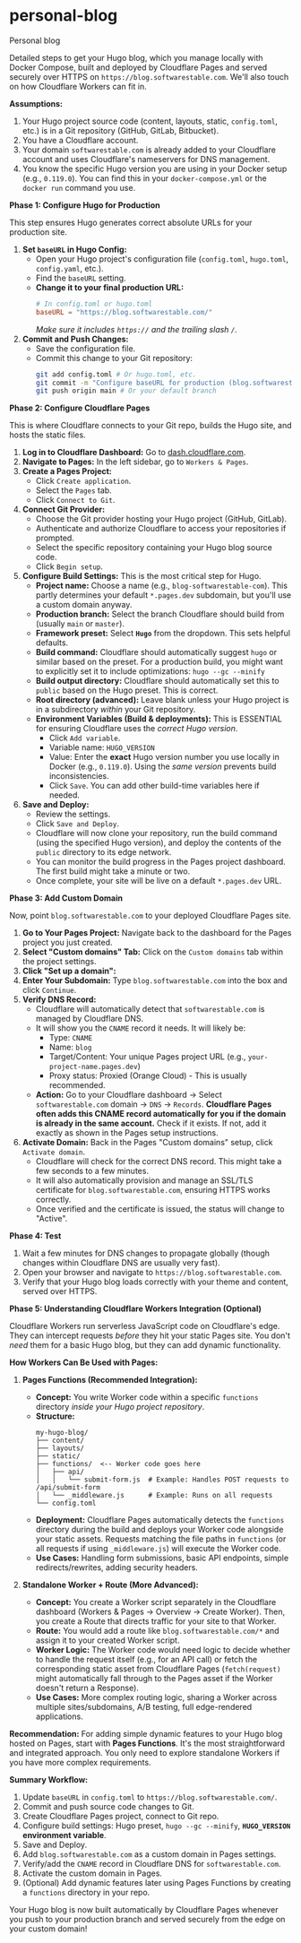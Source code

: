 # personal-blog
Personal blog


Detailed steps to get your Hugo blog, which you manage locally with Docker Compose, built and deployed by Cloudflare Pages and served securely over HTTPS on `https://blog.softwarestable.com`. We'll also touch on how Cloudflare Workers can fit in.

**Assumptions:**

1.  Your Hugo project source code (content, layouts, static, `config.toml`, etc.) is in a Git repository (GitHub, GitLab, Bitbucket).
2.  You have a Cloudflare account.
3.  Your domain `softwarestable.com` is already added to your Cloudflare account and uses Cloudflare's nameservers for DNS management.
4.  You know the specific Hugo version you are using in your Docker setup (e.g., `0.119.0`). You can find this in your `docker-compose.yml` or the `docker run` command you use.

**Phase 1: Configure Hugo for Production**

This step ensures Hugo generates correct absolute URLs for your production site.

1.  **Set `baseURL` in Hugo Config:**
    *   Open your Hugo project's configuration file (`config.toml`, `hugo.toml`, `config.yaml`, etc.).
    *   Find the `baseURL` setting.
    *   **Change it to your final production URL:**
        ```toml
        # In config.toml or hugo.toml
        baseURL = "https://blog.softwarestable.com/"
        ```
        *Make sure it includes `https://` and the trailing slash `/`.*
2.  **Commit and Push Changes:**
    *   Save the configuration file.
    *   Commit this change to your Git repository:
        ```bash
        git add config.toml # Or hugo.toml, etc.
        git commit -m "Configure baseURL for production (blog.softwarestable.com)"
        git push origin main # Or your default branch
        ```

**Phase 2: Configure Cloudflare Pages**

This is where Cloudflare connects to your Git repo, builds the Hugo site, and hosts the static files.

1.  **Log in to Cloudflare Dashboard:** Go to [dash.cloudflare.com](https://dash.cloudflare.com).
2.  **Navigate to Pages:** In the left sidebar, go to `Workers & Pages`.
3.  **Create a Pages Project:**
    *   Click `Create application`.
    *   Select the `Pages` tab.
    *   Click `Connect to Git`.
4.  **Connect Git Provider:**
    *   Choose the Git provider hosting your Hugo project (GitHub, GitLab).
    *   Authenticate and authorize Cloudflare to access your repositories if prompted.
    *   Select the specific repository containing your Hugo blog source code.
    *   Click `Begin setup`.
5.  **Configure Build Settings:** This is the most critical step for Hugo.
    *   **Project name:** Choose a name (e.g., `blog-softwarestable-com`). This partly determines your default `*.pages.dev` subdomain, but you'll use a custom domain anyway.
    *   **Production branch:** Select the branch Cloudflare should build from (usually `main` or `master`).
    *   **Framework preset:** Select **`Hugo`** from the dropdown. This sets helpful defaults.
    *   **Build command:** Cloudflare should automatically suggest `hugo` or similar based on the preset. For a production build, you might want to explicitly set it to include optimizations: `hugo --gc --minify`
    *   **Build output directory:** Cloudflare should automatically set this to `public` based on the Hugo preset. This is correct.
    *   **Root directory (advanced):** Leave blank unless your Hugo project is in a subdirectory *within* your Git repository.
    *   **Environment Variables (Build & deployments):** This is ESSENTIAL for ensuring Cloudflare uses the *correct Hugo version*.
        *   Click `Add variable`.
        *   Variable name: `HUGO_VERSION`
        *   Value: Enter the **exact** Hugo version number you use locally in Docker (e.g., `0.119.0`). Using the *same version* prevents build inconsistencies.
        *   Click `Save`. You can add other build-time variables here if needed.
6.  **Save and Deploy:**
    *   Review the settings.
    *   Click `Save and Deploy`.
    *   Cloudflare will now clone your repository, run the build command (using the specified Hugo version), and deploy the contents of the `public` directory to its edge network.
    *   You can monitor the build progress in the Pages project dashboard. The first build might take a minute or two.
    *   Once complete, your site will be live on a default `*.pages.dev` URL.

**Phase 3: Add Custom Domain**

Now, point `blog.softwarestable.com` to your deployed Cloudflare Pages site.

1.  **Go to Your Pages Project:** Navigate back to the dashboard for the Pages project you just created.
2.  **Select "Custom domains" Tab:** Click on the `Custom domains` tab within the project settings.
3.  **Click "Set up a domain":**
4.  **Enter Your Subdomain:** Type `blog.softwarestable.com` into the box and click `Continue`.
5.  **Verify DNS Record:**
    *   Cloudflare will automatically detect that `softwarestable.com` is managed by Cloudflare DNS.
    *   It will show you the `CNAME` record it needs. It will likely be:
        *   Type: `CNAME`
        *   Name: `blog`
        *   Target/Content: Your unique Pages project URL (e.g., `your-project-name.pages.dev`)
        *   Proxy status: Proxied (Orange Cloud) - This is usually recommended.
    *   **Action:** Go to your Cloudflare dashboard -> Select `softwarestable.com` domain -> `DNS` -> `Records`. **Cloudflare Pages often adds this CNAME record automatically for you if the domain is already in the same account.** Check if it exists. If not, add it exactly as shown in the Pages setup instructions.
6.  **Activate Domain:** Back in the Pages "Custom domains" setup, click `Activate domain`.
    *   Cloudflare will check for the correct DNS record. This might take a few seconds to a few minutes.
    *   It will also automatically provision and manage an SSL/TLS certificate for `blog.softwarestable.com`, ensuring HTTPS works correctly.
    *   Once verified and the certificate is issued, the status will change to "Active".

**Phase 4: Test**

1.  Wait a few minutes for DNS changes to propagate globally (though changes within Cloudflare DNS are usually very fast).
2.  Open your browser and navigate to `https://blog.softwarestable.com`.
3.  Verify that your Hugo blog loads correctly with your theme and content, served over HTTPS.

**Phase 5: Understanding Cloudflare Workers Integration (Optional)**

Cloudflare Workers run serverless JavaScript code on Cloudflare's edge. They can intercept requests *before* they hit your static Pages site. You don't *need* them for a basic Hugo blog, but they can add dynamic functionality.

**How Workers Can Be Used with Pages:**

1.  **Pages Functions (Recommended Integration):**
    *   **Concept:** You write Worker code within a specific `functions` directory *inside your Hugo project repository*.
    *   **Structure:**
        ```
        my-hugo-blog/
        ├── content/
        ├── layouts/
        ├── static/
        ├── functions/  <-- Worker code goes here
        │   ├── api/
        │   │   └── submit-form.js  # Example: Handles POST requests to /api/submit-form
        │   └── _middleware.js      # Example: Runs on all requests
        └── config.toml
        ```
    *   **Deployment:** Cloudflare Pages automatically detects the `functions` directory during the build and deploys your Worker code alongside your static assets. Requests matching the file paths in `functions` (or all requests if using `_middleware.js`) will execute the Worker code.
    *   **Use Cases:** Handling form submissions, basic API endpoints, simple redirects/rewrites, adding security headers.

2.  **Standalone Worker + Route (More Advanced):**
    *   **Concept:** You create a Worker script separately in the Cloudflare dashboard (Workers & Pages -> Overview -> Create Worker). Then, you create a Route that directs traffic for your site to that Worker.
    *   **Route:** You would add a route like `blog.softwarestable.com/*` and assign it to your created Worker script.
    *   **Worker Logic:** The Worker code would need logic to decide whether to handle the request itself (e.g., for an API call) or fetch the corresponding static asset from Cloudflare Pages (`fetch(request)` might automatically fall through to the Pages asset if the Worker doesn't return a Response).
    *   **Use Cases:** More complex routing logic, sharing a Worker across multiple sites/subdomains, A/B testing, full edge-rendered applications.

**Recommendation:** For adding simple dynamic features to your Hugo blog hosted on Pages, start with **Pages Functions**. It's the most straightforward and integrated approach. You only need to explore standalone Workers if you have more complex requirements.

**Summary Workflow:**

1.  Update `baseURL` in `config.toml` to `https://blog.softwarestable.com/`.
2.  Commit and push source code changes to Git.
3.  Create Cloudflare Pages project, connect to Git repo.
4.  Configure build settings: Hugo preset, `hugo --gc --minify`, **`HUGO_VERSION` environment variable**.
5.  Save and Deploy.
6.  Add `blog.softwarestable.com` as a custom domain in Pages settings.
7.  Verify/add the `CNAME` record in Cloudflare DNS for `softwarestable.com`.
8.  Activate the custom domain in Pages.
9.  (Optional) Add dynamic features later using Pages Functions by creating a `functions` directory in your repo.

Your Hugo blog is now built automatically by Cloudflare Pages whenever you push to your production branch and served securely from the edge on your custom domain!
